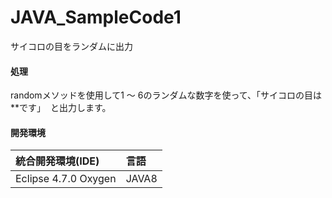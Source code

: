 # JAVA_SampleCode1
サイコロの目をランダムに出力

#### 処理
randomメソッドを使用して1 ～ 6のランダムな数字を使って、「サイコロの目は**です」  と出力します。

#### 開発環境
| 統合開発環境(IDE)     | 言語       |
|:---------------------|:----------|
| Eclipse 4.7.0 Oxygen | JAVA8      |
